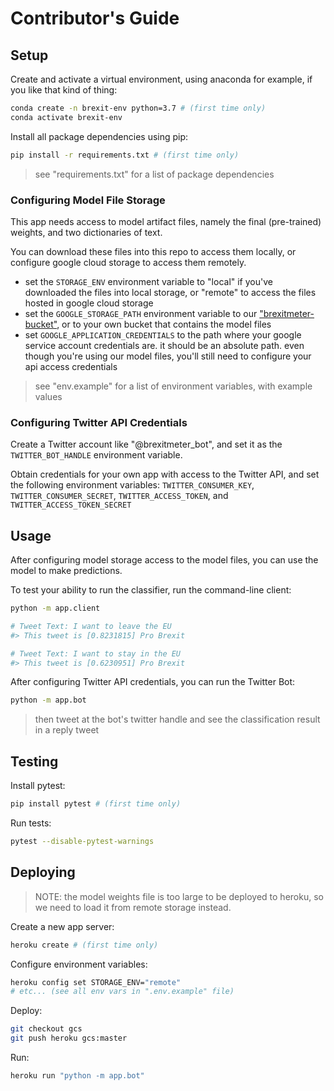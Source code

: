 # Contributor's Guide

## Setup

Create and activate a virtual environment, using anaconda for example, if you like that kind of thing:

```sh
conda create -n brexit-env python=3.7 # (first time only)
conda activate brexit-env
```

Install all package dependencies using pip:

```sh
pip install -r requirements.txt # (first time only)
```

> see "requirements.txt" for a list of package dependencies

### Configuring Model File Storage

This app needs access to model artifact files, namely the final (pre-trained) weights, and two dictionaries of text.

You can download these files into this repo to access them locally, or configure google cloud storage to access them remotely.

 + set the `STORAGE_ENV` environment variable to "local" if you've downloaded the files into local storage, or "remote" to access the files hosted in google cloud storage
 + set the `GOOGLE_STORAGE_PATH` environment variable to our ["brexitmeter-bucket"](https://console.cloud.google.com/storage/browser/brexitmeter-bucket/), or to your own bucket that contains the model files
 + set `GOOGLE_APPLICATION_CREDENTIALS` to the path where your google service account credentials are. it should be an absolute path. even though you're using our model files, you'll still need to configure your api access credentials

> see "env.example" for a list of environment variables, with example values

### Configuring Twitter API Credentials

Create a Twitter account like "@brexitmeter_bot", and set it as the `TWITTER_BOT_HANDLE` environment variable.

Obtain credentials for your own app with access to the Twitter API, and set the following environment variables: `TWITTER_CONSUMER_KEY`, `TWITTER_CONSUMER_SECRET`, `TWITTER_ACCESS_TOKEN`, and `TWITTER_ACCESS_TOKEN_SECRET`

## Usage

After configuring model storage access to the model files, you can use the model to make predictions.

To test your ability to run the classifier, run the command-line client:

```sh
python -m app.client

# Tweet Text: I want to leave the EU
#> This tweet is [0.8231815] Pro Brexit

# Tweet Text: I want to stay in the EU
#> This tweet is [0.6230951] Pro Brexit
```

After configuring Twitter API credentials, you can run the Twitter Bot:

```sh
python -m app.bot
```

> then tweet at the bot's twitter handle and see the classification result in a reply tweet

## Testing

Install pytest:

```sh
pip install pytest # (first time only)
```

Run tests:

```sh
pytest --disable-pytest-warnings
```

## Deploying

> NOTE: the model weights file is too large to be deployed to heroku, so we need to load it from remote storage instead.

Create a new app server:

```sh
heroku create # (first time only)
```

Configure environment variables:

```sh
heroku config set STORAGE_ENV="remote"
# etc... (see all env vars in ".env.example" file)
```

Deploy:

```sh
git checkout gcs
git push heroku gcs:master
```

Run:

```sh
heroku run "python -m app.bot"
```
